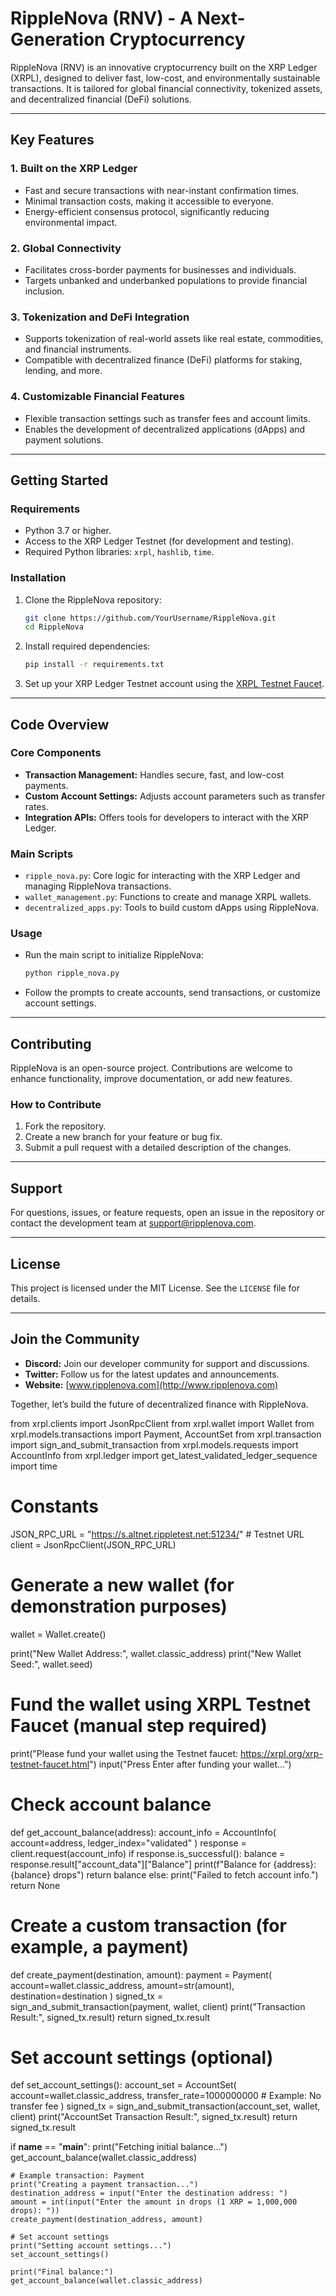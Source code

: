 # RippleNova (RNV) - A Next-Generation Cryptocurrency

RippleNova (RNV) is an innovative cryptocurrency built on the XRP Ledger (XRPL), designed to deliver fast, low-cost, and environmentally sustainable transactions. It is tailored for global financial connectivity, tokenized assets, and decentralized financial (DeFi) solutions.

---

## **Key Features**

### **1. Built on the XRP Ledger**
- Fast and secure transactions with near-instant confirmation times.
- Minimal transaction costs, making it accessible to everyone.
- Energy-efficient consensus protocol, significantly reducing environmental impact.

### **2. Global Connectivity**
- Facilitates cross-border payments for businesses and individuals.
- Targets unbanked and underbanked populations to provide financial inclusion.

### **3. Tokenization and DeFi Integration**
- Supports tokenization of real-world assets like real estate, commodities, and financial instruments.
- Compatible with decentralized finance (DeFi) platforms for staking, lending, and more.

### **4. Customizable Financial Features**
- Flexible transaction settings such as transfer fees and account limits.
- Enables the development of decentralized applications (dApps) and payment solutions.

---

## **Getting Started**

### **Requirements**
- Python 3.7 or higher.
- Access to the XRP Ledger Testnet (for development and testing).
- Required Python libraries: `xrpl`, `hashlib`, `time`.

### **Installation**
1. Clone the RippleNova repository:
   ```bash
   git clone https://github.com/YourUsername/RippleNova.git
   cd RippleNova
   ```

2. Install required dependencies:
   ```bash
   pip install -r requirements.txt
   ```

3. Set up your XRP Ledger Testnet account using the [XRPL Testnet Faucet](https://xrpl.org/xrp-testnet-faucet.html).

---

## **Code Overview**

### **Core Components**
- **Transaction Management:** Handles secure, fast, and low-cost payments.
- **Custom Account Settings:** Adjusts account parameters such as transfer rates.
- **Integration APIs:** Offers tools for developers to interact with the XRP Ledger.

### **Main Scripts**
- `ripple_nova.py`: Core logic for interacting with the XRP Ledger and managing RippleNova transactions.
- `wallet_management.py`: Functions to create and manage XRPL wallets.
- `decentralized_apps.py`: Tools to build custom dApps using RippleNova.

### **Usage**
- Run the main script to initialize RippleNova:
  ```bash
  python ripple_nova.py
  ```
- Follow the prompts to create accounts, send transactions, or customize account settings.

---

## **Contributing**
RippleNova is an open-source project. Contributions are welcome to enhance functionality, improve documentation, or add new features.

### **How to Contribute**
1. Fork the repository.
2. Create a new branch for your feature or bug fix.
3. Submit a pull request with a detailed description of the changes.

---

## **Support**
For questions, issues, or feature requests, open an issue in the repository or contact the development team at support@ripplenova.com.

---

## **License**
This project is licensed under the MIT License. See the `LICENSE` file for details.

---

## **Join the Community**
- **Discord:** Join our developer community for support and discussions.
- **Twitter:** Follow us for the latest updates and announcements.
- **Website:** [www.ripplenova.com](http://www.ripplenova.com)

Together, let’s build the future of decentralized finance with RippleNova.

from xrpl.clients import JsonRpcClient
from xrpl.wallet import Wallet
from xrpl.models.transactions import Payment, AccountSet
from xrpl.transaction import sign_and_submit_transaction
from xrpl.models.requests import AccountInfo
from xrpl.ledger import get_latest_validated_ledger_sequence
import time

# Constants
JSON_RPC_URL = "https://s.altnet.rippletest.net:51234/"  # Testnet URL
client = JsonRpcClient(JSON_RPC_URL)

# Generate a new wallet (for demonstration purposes)
wallet = Wallet.create()

print("New Wallet Address:", wallet.classic_address)
print("New Wallet Seed:", wallet.seed)

# Fund the wallet using XRPL Testnet Faucet (manual step required)
print("Please fund your wallet using the Testnet faucet: https://xrpl.org/xrp-testnet-faucet.html")
input("Press Enter after funding your wallet...")

# Check account balance
def get_account_balance(address):
    account_info = AccountInfo(
        account=address,
        ledger_index="validated"
    )
    response = client.request(account_info)
    if response.is_successful():
        balance = response.result["account_data"]["Balance"]
        print(f"Balance for {address}: {balance} drops")
        return balance
    else:
        print("Failed to fetch account info.")
        return None

# Create a custom transaction (for example, a payment)
def create_payment(destination, amount):
    payment = Payment(
        account=wallet.classic_address,
        amount=str(amount),
        destination=destination
    )
    signed_tx = sign_and_submit_transaction(payment, wallet, client)
    print("Transaction Result:", signed_tx.result)
    return signed_tx.result

# Set account settings (optional)
def set_account_settings():
    account_set = AccountSet(
        account=wallet.classic_address,
        transfer_rate=1000000000  # Example: No transfer fee
    )
    signed_tx = sign_and_submit_transaction(account_set, wallet, client)
    print("AccountSet Transaction Result:", signed_tx.result)
    return signed_tx.result

if __name__ == "__main__":
    print("Fetching initial balance...")
    get_account_balance(wallet.classic_address)

    # Example transaction: Payment
    print("Creating a payment transaction...")
    destination_address = input("Enter the destination address: ")
    amount = int(input("Enter the amount in drops (1 XRP = 1,000,000 drops): "))
    create_payment(destination_address, amount)

    # Set account settings
    print("Setting account settings...")
    set_account_settings()

    print("Final balance:")
    get_account_balance(wallet.classic_address)

